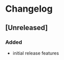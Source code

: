# Changelog

<!--
All notable changes to this project will be documented in this file.
The format is based on [Keep a Changelog](https://keepachangelog.com).
-->

## [Unreleased]

### Added

- initial release features
